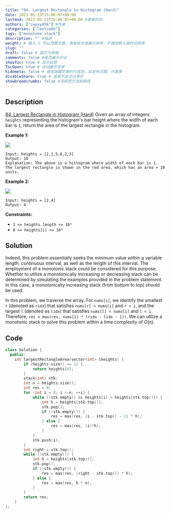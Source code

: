 ```yaml
---
title: "84. Largest Rectangle in Histogram (Hard)"
date: 2023-05-23T15:08:07+08:00
lastmod: 2023-05-23T15:08:07+08:00 #更新时间
authors: ["zwyyy456"] #作者
categories: ["leetcode"]
tags: ["monotone stack"]
description: "" #描述
weight: # 输入 1 可以顶置文章，用来给文章展示排序，不填就默认按时间排序
slug: ""
draft: false # 是否为草稿
comments: false #是否展示评论
showToc: true # 显示目录
TocOpen: true # 自动展开目录
hidemeta: false # 是否隐藏文章的元信息，如发布日期、作者等
disableShare: true # 底部不显示分享栏
showbreadcrumbs: false #顶部显示当前路径
---
```

## Description
[84. Largest Rectangle in Histogram (Hard)](https://leetcode.com/problems/largest-rectangle-in-histogram/)
Given an array of integers `heights` representing the histogram's bar height where the width of each
bar is `1`, return the area of the largest rectangle in the histogram.

**Example 1:**

![](https://pic-upyun.zwyyy456.tech/smms/2023-12-26-065330.jpg)

```
Input: heights = [2,1,5,6,2,3]
Output: 10
Explanation: The above is a histogram where width of each bar is 1.
The largest rectangle is shown in the red area, which has an area = 10 units.

```

**Example 2:**

![](https://pic-upyun.zwyyy456.tech/smms/2023-12-26-065332.jpg)

```
Input: heights = [2,4]
Output: 4

```

**Constraints:**

- `1 <= heights.length <= 10⁵`
- `0 <= heights[i] <= 10⁴`

## Solution
Indeed, this problem essentially seeks the minimum value within a variable length, continuous interval, as well as the length of this interval. The employment of a monotonic stack could be considered for this purpose. Whether to utilize a monotonically increasing or decreasing stack can be determined by simulating the examples provided in the problem statement. In this case, a monotonically increasing stack (from bottom to top) should be used.

In this problem, we traverse the array. For `nums[i]`, we identify the smallest `r` (denoted as `ridx`) that satisfies `nums[r] < nums[i]` and `r > i`, and the largest `l` (denoted as `lidx`) that satisfies `nums[l] < nums[i]` and `l < i`. Therefore, `res = max(res, nums[i] * (ridx - lidx - 1))`. We can utilize a monotonic stack to solve this problem within a time complexity of $O(n)$.

## Code
```cpp
class Solution {
  public:
    int largestRectangleArea(vector<int> &heights) {
        if (heights.size() == 1) {
            return heights[0];
        }
        stack<int> stk;
        int n = heights.size();
        int res = 0;
        for (int i = 0; i < n; ++i) {
            while (!stk.empty() && heights[i] < heights[stk.top()]) {
                int h = heights[stk.top()];
                stk.pop();
                if (!stk.empty()) {
                    res = max(res, (i - stk.top() - 1) * h);
                } else {
                    res = max(res, (i)*h);
                }
            }
            stk.push(i);
        }
        int right = stk.top();
        while (!stk.empty()) {
            int h = heights[stk.top()];
            stk.pop();
            if (!stk.empty()) {
                res = max(res, (right - stk.top()) * h);
            } else {
                res = max(res, h * n);
            }
        }
        return res;
    }
};
```